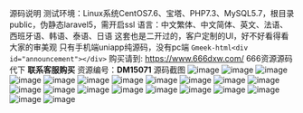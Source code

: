源码说明
测试环境：Linux系统CentOS7.6、宝塔、PHP7.3、MySQL5.7，根目录public，伪静态laravel5，需开启ssl
语言：中文繁体、中文简体、英文、法语、西班牙语、韩语、泰语、日语
这套也是二开过的，客户定制的UI，好不好看得看大家的审美观
只有手机端uniapp纯源码，没有pc端
`Gmeek-html<div id="announcement"></div>`
购买请到: https://www.666dxw.com/ 666资源源码代下 **联系客服购买**
资源编号：**DM15071**
源码截图
![image](https://github.com/user-attachments/assets/96385d94-5510-48bb-91e4-556d849bbb50)
![image](https://github.com/user-attachments/assets/f4d40cfc-a7f2-457f-b920-c00ad0b29516)
![image](https://github.com/user-attachments/assets/3fc12c38-9b35-47f5-a94b-226e8cddd8a6)
![image](https://github.com/user-attachments/assets/8e2383ad-b573-415d-8742-5b25d5dfb398)
![image](https://github.com/user-attachments/assets/0dd5d2c6-bbad-47fa-82d4-77f1aca59ac2)
![image](https://github.com/user-attachments/assets/e21588ef-eeb3-4373-8dd0-eb7462a833ac)
![image](https://github.com/user-attachments/assets/ca77beec-42f5-45fe-a8ec-b5af77543719)
![image](https://github.com/user-attachments/assets/65275f4e-5e0f-443e-be81-09e41b1d1a11)
![image](https://github.com/user-attachments/assets/42b2f351-c518-4ae8-8a6d-c4fc1a5a13d7)
![image](https://github.com/user-attachments/assets/0dd79e4a-47a0-4794-8400-bc03f71dd92c)
![image](https://github.com/user-attachments/assets/98f0780d-936c-4310-a3e7-34e3264ba567)
![image](https://github.com/user-attachments/assets/e7ca2d27-3b02-40e2-9440-bcb5643eeac6)
![image](https://github.com/user-attachments/assets/fcf680f7-b198-4534-94f9-69a2e26d372c)
![image](https://github.com/user-attachments/assets/63f189e6-5ebf-4da1-92d9-687f221427e9)
![image](https://github.com/user-attachments/assets/457f0e47-7d6c-4e64-871e-fa542eab6467)
![image](https://github.com/user-attachments/assets/ceb1a673-6546-4e06-a9f5-cd3f8aea0ff4)
![image](https://github.com/user-attachments/assets/e53c541a-1342-44fb-be00-47b79e94e846)
![image](https://github.com/user-attachments/assets/54942e02-33ce-479d-ad17-7848867a405d)
![image](https://github.com/user-attachments/assets/34e4ac1d-557e-4a5e-a463-a4d77dbcdc78)
![image](https://github.com/user-attachments/assets/7281c21b-917a-427a-8634-7c62afd62a98)
![image](https://github.com/user-attachments/assets/2f782db5-5446-493c-a05a-b4399caa8256)
